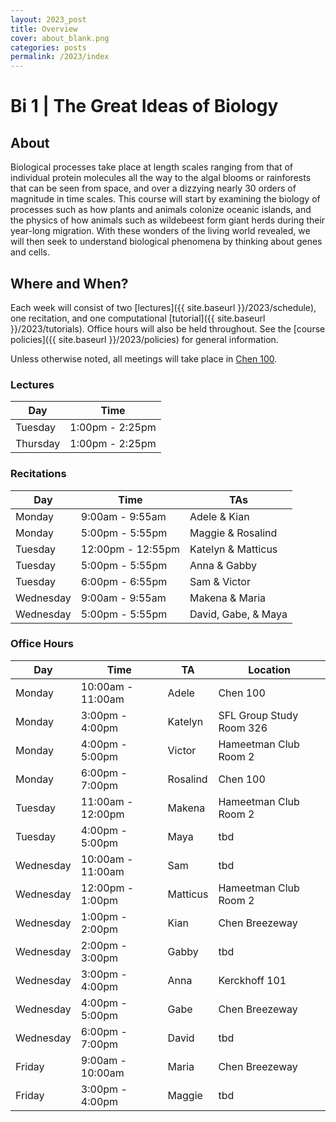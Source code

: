```yaml
---
layout: 2023_post
title: Overview
cover: about_blank.png
categories: posts
permalink: /2023/index
---
```

# Bi 1 | The Great Ideas of Biology

## About
Biological processes take place at length scales ranging from that of individual protein molecules all the way to the algal blooms or rainforests that can be seen from space, and over a dizzying nearly 30 orders of magnitude in time scales. This course will start by examining the biology of processes such as how plants and animals colonize oceanic islands, and the physics of how animals such as wildebeest form giant herds during their year-long migration. With these wonders of the living world revealed, we will then seek to understand biological phenomena by thinking about genes and cells.

## Where and When?
Each week will consist of two [lectures]({{ site.baseurl }}/2023/schedule), one recitation, and one computational [tutorial]({{ site.baseurl }}/2023/tutorials). Office hours will also be held throughout. See the [course policies]({{ site.baseurl }}/2023/policies) for general information.

Unless otherwise noted, all meetings will take place in [Chen 100](https://www.caltech.edu/map/campus/tianqiao-and-chrissy-chen-neuroscience-research-building). 

### Lectures

| Day | Time |
| -- | -- |
| Tuesday | 1:00pm - 2:25pm |
| Thursday | 1:00pm - 2:25pm |

### Recitations

| Day | Time | TAs |
| -- | -- | -- |
| Monday | 9:00am - 9:55am | Adele & Kian |
| Monday | 5:00pm - 5:55pm | Maggie & Rosalind |
| Tuesday | 12:00pm - 12:55pm | Katelyn & Matticus |
| Tuesday | 5:00pm - 5:55pm | Anna & Gabby |
| Tuesday | 6:00pm - 6:55pm | Sam & Victor |
| Wednesday | 9:00am - 9:55am | Makena & Maria |
| Wednesday | 5:00pm - 5:55pm | David, Gabe, & Maya |

### Office Hours

| Day | Time | TA | Location |
| -- | -- | -- | -- |
| Monday | 10:00am - 11:00am | Adele | Chen 100 |
| Monday | 3:00pm - 4:00pm | Katelyn | SFL Group Study Room 326 |
| Monday | 4:00pm - 5:00pm | Victor | Hameetman Club Room 2 |
| Monday | 6:00pm - 7:00pm | Rosalind | Chen 100 |
| Tuesday | 11:00am - 12:00pm | Makena | Hameetman Club Room 2 |
| Tuesday | 4:00pm - 5:00pm | Maya | tbd |
| Wednesday | 10:00am - 11:00am | Sam | tbd |
| Wednesday | 12:00pm - 1:00pm | Matticus | Hameetman Club Room 2 |
| Wednesday | 1:00pm - 2:00pm | Kian | Chen Breezeway |
| Wednesday | 2:00pm - 3:00pm | Gabby | tbd |
| Wednesday | 3:00pm - 4:00pm | Anna | Kerckhoff 101 |
| Wednesday | 4:00pm - 5:00pm | Gabe | Chen Breezeway |
| Wednesday | 6:00pm - 7:00pm | David | tbd |
| Friday | 9:00am - 10:00am | Maria | Chen Breezeway |
| Friday | 3:00pm - 4:00pm | Maggie | tbd |
